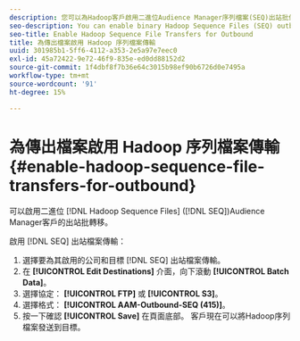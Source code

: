 ```yaml
---
description: 您可以為Hadoop客戶啟用二進位Audience Manager序列檔案(SEQ)出站批傳送。
seo-description: You can enable binary Hadoop Sequence Files (SEQ) outbound batch transfers for Audience Manager customers.
seo-title: Enable Hadoop Sequence File Transfers for Outbound
title: 為傳出檔案啟用 Hadoop 序列檔案傳輸
uuid: 301985b1-5ff6-4112-a353-2e5a97e7eec0
exl-id: 45a72422-9e72-46f9-835e-ed0dd88152d2
source-git-commit: 1f4dbf8f7b36e64c3015b98ef90b6726d0e7495a
workflow-type: tm+mt
source-wordcount: '91'
ht-degree: 15%

---
```


# 為傳出檔案啟用 Hadoop 序列檔案傳輸 {#enable-hadoop-sequence-file-transfers-for-outbound}

可以啟用二進位 [!DNL Hadoop Sequence Files] ([!DNL SEQ])Audience Manager客戶的出站批轉移。

啟用 [!DNL SEQ] 出站檔案傳輸：

1. 選擇要為其啟用的公司和目標 [!DNL SEQ] 出站檔案傳輸。
1. 在 **[!UICONTROL Edit Destinations]** 介面，向下滾動 **[!UICONTROL Batch Data]**。
1. 選擇協定： **[!UICONTROL FTP]** 或 **[!UICONTROL S3]**。
1. 選擇格式： **[!UICONTROL AAM-Outbound-SEQ (415)]**。
1. 按一下確認 **[!UICONTROL Save]** 在頁面底部。 客戶現在可以將Hadoop序列檔案發送到目標。

